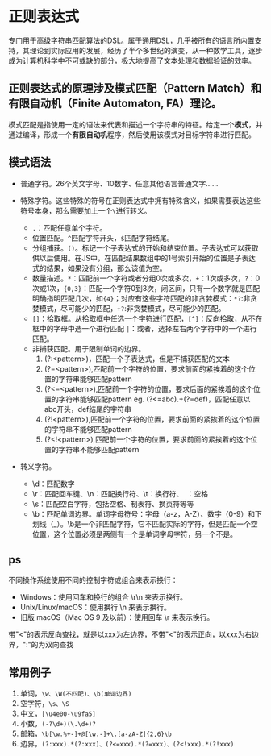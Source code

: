 # 正则表达式
专门用于高级字符串匹配算法的DSL。属于通用DSL，几乎被所有的语言所内置支持，其理论到实际应用的发展，经历了半个多世纪的演变，从一种数学工具，逐步成为计算机科学中不可或缺的部分，极大地提高了文本处理和数据验证的效率。

## 正则表达式的原理涉及模式匹配（Pattern Match）和有限自动机（Finite Automaton, FA）理论。
模式匹配是指使用一定的语法来代表和描述一个字符串的特征。给定一个**模式**，并通过编译，形成一个**有限自动机**程序，然后使用该模式对目标字符串进行匹配。

## 模式语法
+ 普通字符。26个英文字母、10数字、任意其他语言普通文字……
+ 特殊字符。这些特殊的符号在正则表达式中拥有特殊含义，如果需要表达这些符号本身，那么需要加上一个`\`进行转义。
   - `.`：匹配任意单个字符。
   - 位置匹配。`^`匹配字符开头，`$`匹配字符结尾。
   - 分组捕获。`()`。标记一个子表达式的开始和结束位置。子表达式可以获取供以后使用。在JS中，在匹配结果数组中的1号索引开始的位置是子表达式的结果，如果没有分组，那么该值为空。
   - 数量描述。`*`：匹配前一个字符或者分组0次或多次，`+`：1次或多次，`?`：0次或1次，`{0,3}`：匹配一个字符0到3次，闭区间，只有一个数字就是匹配明确指明匹配几次，如`{4}`；对应有这些字符匹配的非贪婪模式：`*?`:非贪婪模式，尽可能少的匹配，`+?`:非贪婪模式，尽可能少的匹配。
   - `[]`：拾取框。从拾取框中任选一个字符进行匹配，`[^]`：反向拾取，从不在框中的字母中选一个进行匹配 `|`：或者，选择左右两个字符中的一个进行匹配。
   - 非捕获匹配。用于限制单词的边界。
      1. (?:\<pattern\>)，匹配一个子表达式，但是不捕获匹配的文本
      2. (?=\<pattern\>),匹配前一个字符的位置，要求前面的紧挨着的这个位置的字符串能够匹配pattern
      3. (?<=\<pattern\>),匹配前一个字符的位置，要求后面的紧挨着的这个位置的字符串能够匹配pattern
         eg. (?<=abc).+(?=def)，匹配任意以abc开头，def结尾的字符串
      4. (?!\<pattern\>),匹配前一个字符的位置，要求前面的紧挨着的这个位置的字符串不能够匹配pattern
      4. (?<!\<pattern\>),匹配前一个字符的位置，要求前面的紧挨着的这个位置的字符串不能够匹配pattern


+ 转义字符。
   - \d：匹配数字
   - \r：匹配回车键、\n：匹配换行符、\t：换行符、` `：空格
   - \s：匹配空白字符，包括空格、制表符、换页符等等
   - \b：匹配单词边界。单词字母符号：字母（a-z，A-Z）、数字（0-9）和下划线（_）。\b是一个非匹配字符，它不匹配实际的字符，但是匹配一个空位置，这个位置必须是两侧有一个是单词字母字符，另一个不是。

## ps
不同操作系统使用不同的控制字符或组合来表示换行：
+ Windows：使用回车和换行的组合 \r\n 来表示换行。
+ Unix/Linux/macOS：使用换行 \n 来表示换行。
+ 旧版 macOS（Mac OS 9 及以前）：使用回车 \r 来表示换行。

带"<"的表示反向查找，就是以xxx为左边界，不带"<"的表示正向，以xxx为右边界，":"的为双向查找

## 常用例子
1. 单词，`\w、\W(不匹配)、\b(单词边界)`
2. 空字符，`\s、\S`
3. 中文，`[\u4e00-\u9fa5]`
4. 小数，`(-?\d+)(\.\d+)?`
5. 邮箱，`\b[\w.%+-]+@[\w.-]+\.[a-zA-Z]{2,6}\b`
6. 边界，`(?:xxx).*(?:xxx)、(?<=xxx).*(?=xxx)、(?<!xxx).*(?!xxx)`
